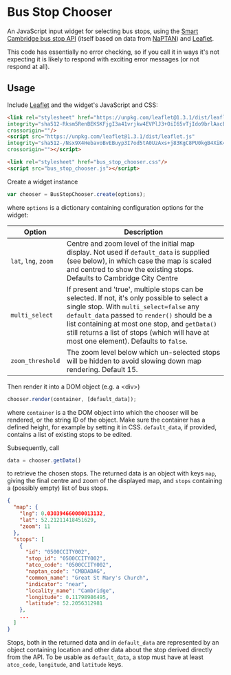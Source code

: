 Bus Stop Chooser
================

An JavaScript input widget for selecting bus stops, using the [Smart Cambridge
bus stop API](http://smartcambridge.org/transport/api/docs/#stops-list) (itself based on data from [NaPTAN](https://data.gov.uk/dataset/ff93ffc1-6656-47d8-9155-85ea0b8f2251/national-public-transport-access-nodes-naptan)) and [Leaflet](http://leafletjs.com/).

This code has essentially no error checking, so if you call it in ways it's not expecting it is likely to respond with exciting error messages (or not respond at all).

Usage
-----

Include [Leaflet](http://leafletjs.com/) and the widget's JavaScript and CSS:

```html
<link rel="stylesheet" href="https://unpkg.com/leaflet@1.3.1/dist/leaflet.css"
integrity="sha512-Rksm5RenBEKSKFjgI3a41vrjkw4EVPlJ3+OiI65vTjIdo9brlAacEuKOiQ5OFh7cOI1bkDwLqdLw3Zg0cRJAAQ=="
crossorigin=""/>
<script src="https://unpkg.com/leaflet@1.3.1/dist/leaflet.js"
integrity="sha512-/Nsx9X4HebavoBvEBuyp3I7od5tA0UzAxs+j83KgC8PU0kgB4XiK4Lfe4y4cgBtaRJQEIFCW+oC506aPT2L1zw=="
crossorigin=""></script>

<link rel="stylesheet" href="bus_stop_chooser.css"/>
<script src="bus_stop_chooser.js"></script>
```

Create a widget instance

```javascript
var chooser = BusStopChooser.create(options);
```

where `options` is a dictionary containing configuration options for
the widget:

Option|Description
------| -------
`lat`, `lng`, `zoom` | Centre and zoom level of the initial map display. Not used if `default_data` is supplied (see below), in which case the map is scaled and centred to show the existing stops. Defaults to Cambridge City Centre
`multi_select` | If present and 'true', multiple stops can be selected. If not, it's only possible to select a  single stop. With `multi_select=false` any `default_data` passed to `render()` should be a list containing at most one stop, and `getData()` still returns a list of stops (which will have at most one element). Defaults to `false`.
`zoom_threshold` | The zoom level below which un-selected stops will be hidden to avoid slowing down map rendering. Default 15.

Then render it into a DOM object (e.g. a \<div\>)

```javascript
chooser.render(container, [default_data]);
```

where `container` is a the DOM object into which the chooser will be
rendered, or the string ID of the object. Make sure the container has a defined height, for example by setting it in CSS. `default_data`, if provided, contains
a list of existing stops to be edited.

Subsequently, call

```javascript
data = chooser.getData()
```

to retrieve the chosen stops. The returned data is an object with keys
`map`, giving the final centre and zoom of the displayed map, and `stops`
containing a (possibly empty) list of bus stops.

```json
{
  "map": {
    "lng": 0.030394660080013132,
    "lat": 52.21211418451629,
    "zoom": 11
  },
  "stops": [
    {
      "id": "0500CCITY002",
      "stop_id": "0500CCITY002",
      "atco_code": "0500CCITY002",
      "naptan_code": "CMBDADAG",
      "common_name": "Great St Mary's Church",
      "indicator": "near",
      "locality_name": "Cambridge",
      "longitude": 0.11798986495,
      "latitude": 52.2056312981
    },
    ...
  ]
}
```

Stops, both in the returned data and in `default_data` are represented by
an object containing location and other data about the stop derived directly
from the API. To be usable as `default_data`, a stop must have at least
`atco_code`, `longitude`, and `latitude` keys.

